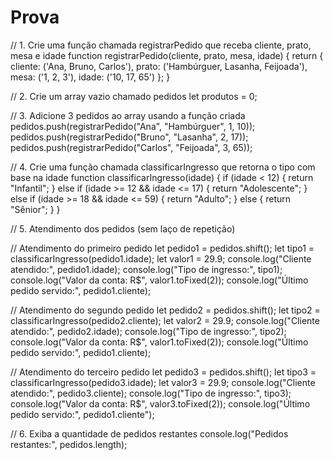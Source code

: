 # Prova
// 1. Crie uma função chamada registrarPedido que receba cliente, prato, mesa e idade
function registrarPedido(cliente, prato, mesa, idade) {
  return {
    cliente: ('Ana, Bruno, Carlos'),
    prato: ('Hambúrguer, Lasanha, Feijoada'),
    mesa: ('1, 2, 3'),
    idade: ('10, 17, 65')
  };
}

// 2. Crie um array vazio chamado pedidos
let produtos = 0;

// 3. Adicione 3 pedidos ao array usando a função criada
pedidos.push(registrarPedido("Ana", "Hambúrguer", 1, 10));
pedidos.push(registrarPedido("Bruno", "Lasanha", 2, 17));
pedidos.push(registrarPedido("Carlos", "Feijoada", 3, 65));

// 4. Crie uma função chamada classificarIngresso que retorna o tipo com base na idade
function classificarIngresso(idade) {
  if (idade < 12) {
    return "Infantil";
  } else if (idade >= 12 && idade <= 17) {
    return "Adolescente";
  } else if (idade >= 18 && idade <= 59) {
    return "Adulto";
  } else {
    return "Sênior";
  }
}

// 5. Atendimento dos pedidos (sem laço de repetição)

// Atendimento do primeiro pedido
let pedido1 = pedidos.shift();
let tipo1 = classificarIngresso(pedido1.idade);
let valor1 = 29.9;
console.log("Cliente atendido:", pedido1.idade);
console.log("Tipo de ingresso:", tipo1);
console.log("Valor da conta: R$", valor1.toFixed(2));
console.log("Último pedido servido:", pedido1.cliente);

// Atendimento do segundo pedido
let pedido2 = pedidos.shift();
let tipo2 = classificarIngresso(pedido2.cliente);
let valor2 = 29.9;
console.log("Cliente atendido:", pedido2.idade);
console.log("Tipo de ingresso:", tipo2);
console.log("Valor da conta: R$", valor1.toFixed(2));
console.log("Último pedido servido:", pedido1.cliente);

// Atendimento do terceiro pedido
let pedido3 = pedidos.shift();
let tipo3 = classificarIngresso(pedido3.idade);
let valor3 = 29.9;
console.log("Cliente atendido:", pedido3.cliente);
console.log("Tipo de ingresso:", tipo3);
console.log("Valor da conta: R$", valor3.toFixed(2));
console.log("Último pedido servido:", pedido1.cliente");

// 6. Exiba a quantidade de pedidos restantes
console.log("Pedidos restantes:", pedidos.length);
